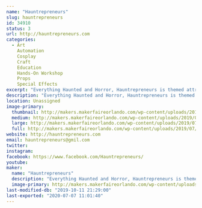 ```yaml
---
name: "Hauntrepreneurs"
slug: hauntrepreneurs
id: 34910
status: 3
url: http://hauntrepreneurs.com
categories:
  - Art
    Automation
    Cosplay
    Craft
    Education
    Hands-On Workshop
    Props
    Special Effects
excerpt: "Everything Haunted and Horror, Hauntrepreneurs is themed attraction design and consulting firm specializing helping people get started in the haunted attraction business. Booth demonstrations include, scenic and faux painting, special FX makeup and prop making, "
description: "Everything Haunted and Horror, Hauntrepreneurs is themed attraction design and consulting firm specializing helping people get started in the haunted attraction business. Booth demonstrations include, scenic and faux painting, special FX makeup and prop making, "
location: Unassigned
image-primary:
  thumbnail: http://makers.makerfaireorlando.com/wp-content/uploads/2019/07/972-951-5100-Hauntrepreneurs@gmail5x10-150x150.png
  medium: http://makers.makerfaireorlando.com/wp-content/uploads/2019/07/972-951-5100-Hauntrepreneurs@gmail5x10-300x150.png
  large: http://makers.makerfaireorlando.com/wp-content/uploads/2019/07/972-951-5100-Hauntrepreneurs@gmail5x10.png
  full: http://makers.makerfaireorlando.com/wp-content/uploads/2019/07/972-951-5100-Hauntrepreneurs@gmail5x10.png
website: http://hauntrepreneurs.com
email: hauntrepreneurs@gmil.com
twitter: 
instagram: 
facebook: https://www.facebook.com/Hauntrepreneurs/
youtube: 
maker:
  name: "Hauntrepreneurs"
  description: "Everything Haunted and Horror, Hauntrepreneurs is themed attraction design and consulting firm specializing helping people get started in the haunted attraction business. Booth demonstrations include, scenic and faux painting, special FX makeup and prop making, "
  image-primary: http://makers.makerfaireorlando.com/wp-content/uploads/2019/07/404994_416632531683474_678520938_n.jpg
last-modified-db: "2019-10-11 21:29:00"
last-exported: "2020-07-07 11:01:40"
---
```

